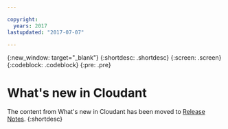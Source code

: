 ```yaml
---

copyright:
  years: 2017
lastupdated: "2017-07-07"

---
```


{:new_window: target="_blank"}
{:shortdesc: .shortdesc}
{:screen: .screen}
{:codeblock: .codeblock}
{:pre: .pre}

<!-- Acrolinx: 2017-07-11 -->

# What's new in Cloudant

The content from What's new in Cloudant has been moved to [Release Notes](../release_info/release_notes.html). 
{:shortdesc}

